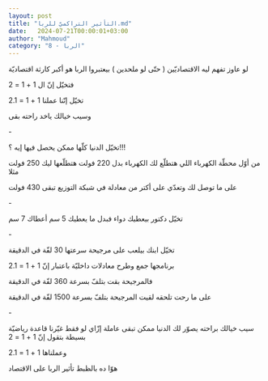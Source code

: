 ```yaml
---
layout: post
title: "التأثير التراكميّ للربا.md"
date:   2024-07-21T00:00:01+03:00
author: "Mahmoud"
category: "8 - الربا"
---
```

لو عاوز تفهم ليه الاقتصاديّين ( حتّى لو ملحدين ) بيعتبروا
الربا هو أكبر كارثة اقتصاديّة

فتخيّل إنّ ال 1 + 1 = 2

تخيّل إنّنا عملنا 1 + 1 = 2.1

وسيب خيالك ياخد راحته بقى

\-

تخيّل الدنيا كلّها ممكن يحصل فيها إيه ؟!!!

من أوّل محطّة الكهرباء اللي هتطلّع لك الكهرباء بدل 220 فولت
هتطلّعها ليك 250 فولت مثلا

على ما توصل لك وتعدّي على أكتر من معادلة في شبكة التوزيع
تبقى 430 فولت

\-

تخيّل دكتور بيعطيك دواء فبدل ما يعطيك 5 سم أعطاك 7
سم

\-

تخيّل ابنك بيلعب على مرجيحة سرعتها 30 لفّة في
الدقيقة

برنامجها جمع وطرح معادلات داخليّة باعتبار إنّ 1 + 1 =
2.1

فالمرجيحة بقت بتلفّ بسرعة 360 لفّة في الدقيقة

على ما رحت تلحقه لقيت المرجيحة بتلفّ بسرعة 1500 لفّة في
الدقيقة

\-

سيب خيالك براحته يصوّر لك الدنيا ممكن تبقى عاملة إزّاي لو
فقط غيّرنا قاعدة رياضيّة بسيطة بتقول إنّ 1 + 1 = 2

وعملناها 1 + 1 = 2.1

هوّا ده بالظبط تأثير الربا على الاقتصاد
